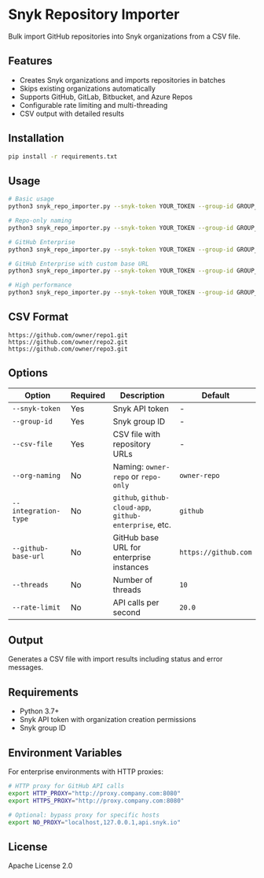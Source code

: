 # Snyk Repository Importer

Bulk import GitHub repositories into Snyk organizations from a CSV file.

## Features

- Creates Snyk organizations and imports repositories in batches
- Skips existing organizations automatically
- Supports GitHub, GitLab, Bitbucket, and Azure Repos
- Configurable rate limiting and multi-threading
- CSV output with detailed results

## Installation

```bash
pip install -r requirements.txt
```

## Usage

```bash
# Basic usage
python3 snyk_repo_importer.py --snyk-token YOUR_TOKEN --group-id GROUP_ID --csv-file repos.csv

# Repo-only naming
python3 snyk_repo_importer.py --snyk-token YOUR_TOKEN --group-id GROUP_ID --csv-file repos.csv --org-naming repo-only

# GitHub Enterprise
python3 snyk_repo_importer.py --snyk-token YOUR_TOKEN --group-id GROUP_ID --csv-file repos.csv --integration-type github-enterprise --source-org-id SOURCE_ORG_ID

# GitHub Enterprise with custom base URL
python3 snyk_repo_importer.py --snyk-token YOUR_TOKEN --group-id GROUP_ID --csv-file repos.csv --integration-type github-enterprise --source-org-id SOURCE_ORG_ID --github-base-url https://github.company.com

# High performance
python3 snyk_repo_importer.py --snyk-token YOUR_TOKEN --group-id GROUP_ID --csv-file repos.csv --threads 15 --rate-limit 20
```

## CSV Format

```csv
https://github.com/owner/repo1.git
https://github.com/owner/repo2.git
https://github.com/owner/repo3.git
```

## Options

| Option | Required | Description | Default |
|--------|----------|-------------|---------|
| `--snyk-token` | Yes | Snyk API token | - |
| `--group-id` | Yes | Snyk group ID | - |
| `--csv-file` | Yes | CSV file with repository URLs | - |
| `--org-naming` | No | Naming: `owner-repo` or `repo-only` | `owner-repo` |
| `--integration-type` | No | `github`, `github-cloud-app`, `github-enterprise`, etc. | `github` |
| `--github-base-url` | No | GitHub base URL for enterprise instances | `https://github.com` |
| `--threads` | No | Number of threads | `10` |
| `--rate-limit` | No | API calls per second | `20.0` |

## Output

Generates a CSV file with import results including status and error messages.

## Requirements

- Python 3.7+
- Snyk API token with organization creation permissions
- Snyk group ID

## Environment Variables

For enterprise environments with HTTP proxies:

```bash
# HTTP proxy for GitHub API calls
export HTTP_PROXY="http://proxy.company.com:8080"
export HTTPS_PROXY="http://proxy.company.com:8080"

# Optional: bypass proxy for specific hosts
export NO_PROXY="localhost,127.0.0.1,api.snyk.io"
```

## License

Apache License 2.0